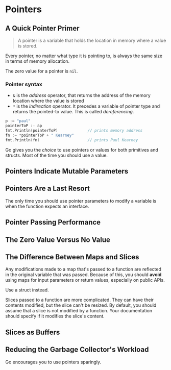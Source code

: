 # Pointers

## A Quick Pointer Primer

> A pointer is a variable that holds the location in memory where a value is
> stored.

Every pointer, no matter what type it is pointing to, is always the same size
in terms of memory allocation.

The zero value for a pointer is `nil`.

### Pointer syntax

- `&` is the *address* operator, that returns the address of the memory
location where the value is stored
- `*` is the *indirection* operator. It precedes a variable of pointer type
and returns the pointed-to value. This is called *dereferencing*.

```go
p := "paul"
pointerToP :- &p
fmt.Println(pointerToP)             // prints memory address
fn := *pointerToP + " Kearney"
fmt.Println(fn)                     // prints Paul Kearney
```

Go gives you the *choice* to use pointers or values for both primitives and
structs. Most of the time you should use a value.

## Pointers Indicate Mutable Parameters

## Pointers Are a Last Resort

The only time you should use pointer parameters to modify a variable is when 
the function expects an interface.

## Pointer Passing Performance

## The Zero Value Versus No Value

## The Difference Between Maps and Slices

Any modifications made to a map that's passed to a function are reflected in 
the original variable that was passed. Because of this, you should **avoid**
using maps for input parameters or return values, especially on public APIs.

Use a struct instead.

Slices passed to a function are more complicated. They can have their contents
modified, but the slice can't be resized. By default, you should assume that a
slice is not modified by a function. Your documentation should specify if it 
modifies the slice's content.

## Slices as Buffers

## Reducing the Garbage Collector's Workload

Go encourages you to use pointers sparingly.